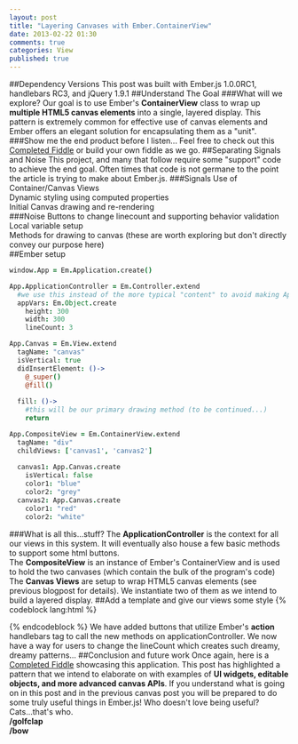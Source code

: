 ```yaml
---
layout: post
title: "Layering Canvases with Ember.ContainerView"
date: 2013-02-22 01:30
comments: true
categories: View 
published: true 
---
```

##Dependency Versions
This post was built with Ember.js 1.0.0RC1, handlebars RC3, and jQuery 1.9.1
##Understand The Goal
###What will we explore?
Our goal is to use Ember's **ContainerView** class to wrap up **multiple HTML5 canvas elements** into a single, layered display.  This pattern is extremely
common for effective use of canvas elements and Ember offers an elegant solution for encapsulating them as a "unit".
###Show me the end product before I listen...
Feel free to check out this <a href="http://jsfiddle.net/skane/msvDW/34/">Completed Fiddle</a> or build your own fiddle as we go.
##Separating Signals and Noise
This project, and many that follow require some "support" code to achieve the end goal.  Often times that code is not germane to the point the article is trying
to make about Ember.js.
###Signals
Use of Container/Canvas Views<br />
Dynamic styling using computed properties<br />
Initial Canvas drawing and re-rendering<br />
###Noise
Buttons to change linecount and supporting behavior validation<br />
Local variable setup<br />
Methods for drawing to canvas (these are worth exploring but don't directly convey our purpose here)<br />
##Ember setup
```coffeescript
window.App = Em.Application.create()

App.ApplicationController = Em.Controller.extend
  #we use this instead of the more typical "content" to avoid making Application Controller angry
  appVars: Em.Object.create
    height: 300
    width: 300
    lineCount: 3

App.Canvas = Em.View.extend
  tagName: "canvas"
  isVertical: true 
  didInsertElement: ()->
    @_super()
    @fill()
  
  fill: ()->
    #this will be our primary drawing method (to be continued...)
    return

App.CompositeView = Em.ContainerView.extend
  tagName: "div"
  childViews: ['canvas1', 'canvas2']
  
  canvas1: App.Canvas.create
    isVertical: false
    color1: "blue"
    color2: "grey"
  canvas2: App.Canvas.create
    color1: "red"
    color2: "white"
```
###What is all this...stuff?
The **ApplicationController** is the context for all our views in this system.  It will eventually also house a few basic methods to support some html buttons.<br />
The **CompositeView** is an instance of Ember's ContainerView and is used to hold the two canvases (which contain the bulk of the program's code)<br />
The **Canvas Views** are setup to wrap HTML5 canvas elements (see previous blogpost for details).  We instantiate two of them as we intend to build a layered display.
##Add a template and give our views some style
{% codeblock lang:html %}
<script type="text/x-handlebars>
  <p>Test to confirm the template is loading</p>
  {{ "{{ view 'App.CompositeView' contentBinding='appVars' " }}}}
</script>
{% endcodeblock %}
This template is our **application template** (Ember automatically assigns this if no **data-template-name** is declared in the script tag).  We add a line to confirm 
our app is rendering this template and we add a handlebars tag to create an instance of our view and bind its content to the applicationController's **appVars** attribute.
```coffeescript
App.CompositeView = Ember.ContainerView.extend
    tagName: "div"
    #this computed property will create a CSS style string 
    style: (->
        "height:" + @get('content.height') + "px;" + "width:" + @get('content.width') + "px;"
    ).property('content.height, content.width')
    attributeBindings: ['style']
    childViews: ['canvas1', 'canvas2']
    
    canvas1: App.Canvas.create
        isVertical:  false
        color1: "blue"
        color2: "grey"
    canvas2: App.Canvas.create
        color1: "red"
        color2: "white"
```
This View is now complete and will not change for the rest of this post.  We have added a **computed property called "style"** to the view which constructs a string of 
in-line styles to be added onto the view's element, "div", via the **attributeBindings** attribute.  Read <a href="http://emberjs.com/api/classes/Ember.View.html">
Ember's View API</a> for more information on how these attributes work.<br />
**NOTE: This is not the only way to style an element but it showcases a method that will allow us to dynamically re-size our view if the view's content.height or content.width are changed by our application.**
```coffeescript
App.Canvas = Ember.View.extend
    tagName: "canvas"
    contentBinding: "parentView.content"
    attributeBindings: ['height', 'width']
    height: (->
        @get "content.height"
    ).property('content.height')
    width: (->
        @get "content.width"
    ).property('content.width')
    isVertical: true
    
    layoutChanged: (->
        @fill()
    ).observes('content.lineCount', 'content.height', 'content.width')
    
    didInsertElement: ()->
        @_super()
        @fill()
    
    fill: () ->
        return
```
We have again added an attributeBindings method to our view but, critically, we have utilized it differently.  In the CompositeView we used **in-line style** to set 
our view's height and width.  Here, we must use the **html attributes "height" and "width"** to give dimensions to a canvas element.  This is an important 
distinction.<br />
Attributes **height** and **width** are implemented as computed properties that simply reflect **content.height** and **content.width**.  This again allows us 
to **re-size our canvases** elsewhere in our application should we want to do so.
```css
div {
  position: relative;
}
canvas {
  opacity: .5;
  position: absolute;
}
```
Setting position:absolute on the canvas means they will draw directly on top of our div element rather than in normal html block format.  The results of this aren't yet apparent but they will be shortly.  We set opacity so that our layers are partially transparent.
##Canvas drawing code
```coffeescript
App.Canvas = Ember.View.extend
    tagName: "canvas"
    contentBinding: "parentView.content"
    attributeBindings: ['height', 'width']
    height: (->
        @get "content.height"
    ).property('content.height')
    width: (->
        @get "content.width"
    ).property('content.width')
    isVertical: true
    
    layoutChanged: (->
        @fill()
    ).observes('content.lineCount', 'content.height', 'content.width')
    
    didInsertElement: ()->
        @_super()
        @fill()
    
    fill: () ->
        isVertical = @get "isVertical"
        lineCount = @get "content.lineCount"
        el = @get "element"
        height = @get "content.height"
        width = @get "content.width"
        color1 = @get "color1"
        color2 =@get "color2"
        if el
            ctx = el.getContext "2d"
            for lineNum in [1..lineCount]
                color = if lineNum%2 is 0 then color2 else color1
                @drawRect ctx, color, lineNum, lineCount, isVertical, height, width
    #helper method that draws each uniquely-colored box
    drawRect: (ctx, color, lineNum, lineCount, isVertical, height, width) ->
        if isVertical
            rHeight = height
            rStartY = 0
            rWidth = width/lineCount
            rStartX = width/lineCount * (lineNum-1)
         else 
            rHeight = height/lineCount
            rStartY = height/lineCount * (lineNum-1)
            rWidth = width
            rStartX = 0
         ctx.fillStyle = color
         ctx.fillRect rStartX, rStartY, rWidth, rHeight
```
This class is now finished and will not change for the rest of this post.<br />
This code looks a little dense but its purpose is very simple.  It draws **horizontal** or **vertical** stripes onto our canvases using the low-level canvas API's methods.  It is easy to google these methods so I will not explain them here.  The rest of the lines are dedicated to calculating x,y,height, and width based on our view's content (which is inherited from applicationController.appVars).  **Feel free to tweet, email, or comment below if any of this is unclear**.  <br />
**NOTE: Be sure to remove the "return" we had listed in the fill method initially.  It was only there as filler.**<br />
Finally, we also implement an Ember observer called **layoutChanged which fires any time content.lineCount, content.height, or content.width change**.  We use this to signal to our canvas that it must re-draw itself.  We don't need to clear the canvas in this particular app because our draw process completely re-draws the whole canvas.  **This may not always be the case!**
##Dynamically re-draw our canvas by changing lineCount!
```coffeescript
App.ApplicationController = Ember.Controller.extend
    appVars: Ember.Object.create
        height: 300
        width: 300
        lineCount: 3
     #methods to change lineCount within range 1->10
     upLineCount: () ->
        if @get("appVars.lineCount") <=9
            @incrementProperty "appVars.lineCount"
        else
            @set "appVars.lineCount", 10
     downLineCount: () ->
        if @get("appVars.lineCount") >=1
            @decrementProperty "appVars.lineCount"
        else
            @set "appVars.lineCount", 0
```
These new methods on the applicationController change the lineCount attribute on appVars within the range 1->10.  We will call these methods from our template as shown below.
{% codeblock lang:html %}
<script type="text/x-handlebars">
    <p>Use buttons to change line density</p>
    <button {{ "{{action 'upLineCount' " }}}}>Increase</button>
    <button {{ "{{action 'downLineCount' " }}}}>Decrease</button>
    {{ "{{ controller.appVars.lineCount " }}}}
    {{ "{{ view 'App.CompositeView' contentBinding='appVars' " }}}}
</script>
{% endcodeblock %}
We have added buttons that utilize Ember's **action** handlebars tag to call the new methods on applicationController.  We now have a way for users to change the lineCount which creates such dreamy, dreamy patterns...
##Conclusion and future work
Once again, here is a <a href="http://jsfiddle.net/skane/msvDW/34/">Completed Fiddle</a> showcasing this application. 
This post has highlighted a pattern that we intend to elaborate on with examples of **UI widgets, editable objects, and more advanced canvas APIs**.  If you understand what is going on in this post and in the previous canvas post you will be prepared to do some truly useful things in Ember.js!  Who doesn't love being useful?  Cats...that's who.<br />
**/golfclap<br />
/bow**
